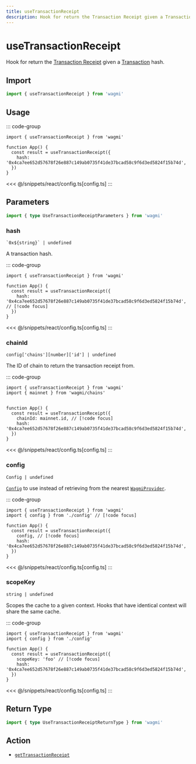 ```yaml
---
title: useTransactionReceipt
description: Hook for return the Transaction Receipt given a Transaction hash.
---
```


<script setup>
const packageName = 'wagmi'
const actionName = 'getTransactionReceipt'
const typeName = 'GetTransactionReceipt'
const TData = 'GetTransactionReceiptData'
const TError = 'GetTransactionReceiptErrorType'
</script>

# useTransactionReceipt

Hook for return the [Transaction Receipt](https://viem.sh/docs/glossary/terms.html#transaction-receipt) given a [Transaction](https://viem.sh/docs/glossary/terms.html#transaction) hash.

## Import

```ts
import { useTransactionReceipt } from 'wagmi'
```

## Usage

::: code-group
```tsx [index.tsx]
import { useTransactionReceipt } from 'wagmi'

function App() {
  const result = useTransactionReceipt({
    hash: '0x4ca7ee652d57678f26e887c149ab0735f41de37bcad58c9f6d3ed5824f15b74d',
  })
}
```
<<< @/snippets/react/config.ts[config.ts]
:::

## Parameters

```ts
import { type UseTransactionReceiptParameters } from 'wagmi'
```

### hash

`` `0x${string}` | undefined ``

A transaction hash.

::: code-group
```tsx [index.tsx]
import { useTransactionReceipt } from 'wagmi'

function App() {
  const result = useTransactionReceipt({
    hash: '0x4ca7ee652d57678f26e887c149ab0735f41de37bcad58c9f6d3ed5824f15b74d', // [!code focus]
  })
}
```
<<< @/snippets/react/config.ts[config.ts]
:::

### chainId

`config['chains'][number]['id'] | undefined`

The ID of chain to return the transaction receipt from.

::: code-group
```tsx [index.tsx]
import { useTransactionReceipt } from 'wagmi'
import { mainnet } from 'wagmi/chains'


function App() {
  const result = useTransactionReceipt({
    chainId: mainnet.id, // [!code focus]
    hash: '0x4ca7ee652d57678f26e887c149ab0735f41de37bcad58c9f6d3ed5824f15b74d',
  })
}
```
<<< @/snippets/react/config.ts[config.ts]
:::

### config

`Config | undefined`

[`Config`](/react/api/createConfig#config) to use instead of retrieving from the nearest [`WagmiProvider`](/react/api/WagmiProvider).

::: code-group
```tsx [index.tsx]
import { useTransactionReceipt } from 'wagmi'
import { config } from './config' // [!code focus]

function App() {
  const result = useTransactionReceipt({
    config, // [!code focus]
    hash: '0x4ca7ee652d57678f26e887c149ab0735f41de37bcad58c9f6d3ed5824f15b74d',
  })
}
```
<<< @/snippets/react/config.ts[config.ts]
:::

### scopeKey

`string | undefined`

Scopes the cache to a given context. Hooks that have identical context will share the same cache.

::: code-group
```tsx [index.tsx]
import { useTransactionReceipt } from 'wagmi'
import { config } from './config'

function App() {
  const result = useTransactionReceipt({
    scopeKey: 'foo' // [!code focus]
    hash: '0x4ca7ee652d57678f26e887c149ab0735f41de37bcad58c9f6d3ed5824f15b74d',
  })
}
```
<<< @/snippets/react/config.ts[config.ts]
:::

<!--@include: @shared/query-options.md-->

## Return Type

```ts
import { type UseTransactionReceiptReturnType } from 'wagmi'
```

<!--@include: @shared/query-result.md-->

<!--@include: @shared/query-imports.md-->

## Action

- [`getTransactionReceipt`](/core/api/actions/getTransactionReceipt)
